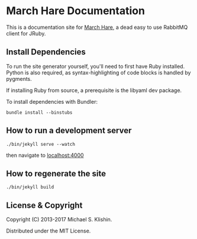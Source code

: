 # March Hare Documentation

This is a documentation site for [March Hare](http://rubymarchhare.info), a dead easy
to use RabbitMQ client for JRuby.


## Install Dependencies

To run the site generator yourself, you'll need to first have Ruby installed.
Python is also required, as syntax-highlighting of code blocks is handled by pygments.

If installing Ruby from source, a prerequisite is the libyaml dev package.

To install dependencies with Bundler:

    bundle install --binstubs


## How to run a development server

    ./bin/jekyll serve --watch

then navigate to [localhost:4000](http://localhost:4000)

## How to regenerate the site

    ./bin/jekyll build


## License & Copyright

Copyright (C) 2013-2017 Michael S. Klishin.

Distributed under the MIT License.
